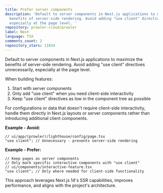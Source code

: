 ```yaml
---
title: Prefer server components
description: 'Default to server components in Next.js applications to maximize the
  benefits of server-side rendering. Avoid adding "use client" directives unnecessarily,
  especially at the page level. '
repository: prowler-cloud/prowler
label: Next
language: TSX
comments_count: 2
repository_stars: 11834
---
```


Default to server components in Next.js applications to maximize the benefits of server-side rendering. Avoid adding "use client" directives unnecessarily, especially at the page level. 

When building features:
1. Start with server components
2. Only add "use client" when you need client-side interactivity
3. Keep "use client" directives as low in the component tree as possible

For configurations or data that doesn't require client-side interactivity, handle them directly in Next.js layouts or server components rather than introducing additional client components.

**Example - Avoid:**
```tsx
// ui/app/(prowler)/lighthouse/config/page.tsx
"use client"; // Unnecessary - prevents server-side rendering
```

**Example - Prefer:**
```tsx
// Keep pages as server components
// Only mark specific interactive components with "use client"
// ui/components/interactive-feature.tsx
"use client"; // Only where needed for client-side functionality
```

This approach leverages Next.js 14's SSR capabilities, improves performance, and aligns with the project's architecture.